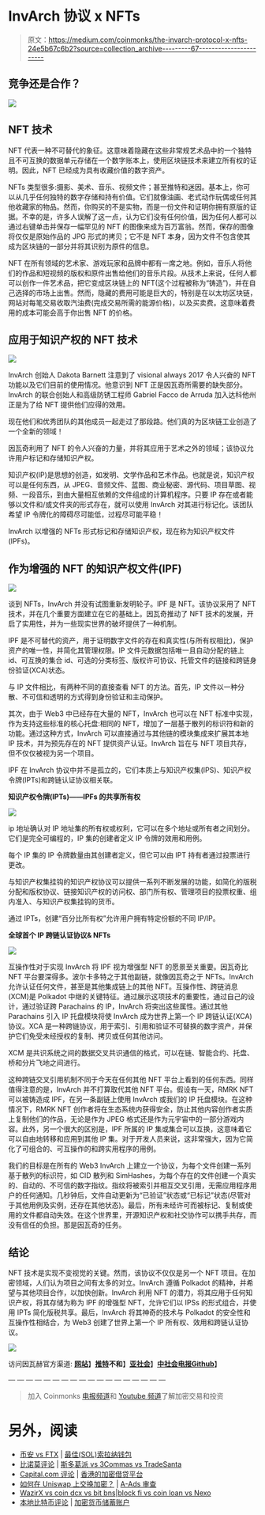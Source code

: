 # InvArch 协议 x NFTs

> 原文：<https://medium.com/coinmonks/the-invarch-protocol-x-nfts-24e5b67c6b2?source=collection_archive---------67----------------------->

## 竞争还是合作？

![](img/8ff0cfcc0a403e6d7e2ed209bbc75ad2.png)

## **NFT 技术**

NFT 代表一种不可替代的象征。这意味着隐藏在这些非常规艺术品中的一个独特且不可互换的数据单元存储在一个数字账本上，使用区块链技术来建立所有权的证明。因此，NFT 已经成为具有收藏价值的数字资产。

NFTs 类型很多:摄影、美术、音乐、视频文件；甚至推特和迷因。基本上，你可以从几乎任何独特的数字存储和持有价值。它们就像油画、老式动作玩偶或任何其他收藏家的物品。然而，你购买的不是实物，而是一份文件和证明你拥有原版的证据。不幸的是，许多人误解了这一点，认为它们没有任何价值，因为任何人都可以通过右键单击并保存一幅罕见的 NFT 的图像来成为百万富翁。然而，保存的图像将仅仅是原始作品的 JPG 形式的拷贝；它不是 NFT 本身，因为文件不包含使其成为区块链的一部分并将其识别为原件的信息。

NFT 在所有领域的艺术家、游戏玩家和品牌中都有一席之地。例如，音乐人将他们的作品和短视频的版权和原件出售给他们的音乐片段。从技术上来说，任何人都可以创作一件艺术品，把它变成区块链上的 NFT(这个过程被称为“铸造”)，并在自己选择的市场上出售。然而，隐藏的费用可能是巨大的，特别是在以太坊区块链，网站对每笔交易收取汽油费(完成交易所需的能源价格)，以及买卖费。这意味着费用的成本可能会高于你出售 NFT 的价格。

## 应用于知识产权的 NFT 技术

![](img/c61fc42c4a500f184f226c76e2e10557.png)

InvArch 创始人 Dakota Barnett 注意到了 visional always 2017 令人兴奋的 NFT 功能以及它们目前的使用情况。他意识到 NFT 正是因瓦奇所需要的缺失部分。InvArch 的联合创始人和高级防锈工程师 Gabriel Facco de Arruda 加入达科他州正是为了给 NFT 提供他们应得的效用。

现在他们和优秀团队的其他成员一起走过了那段路。他们真的为区块链工业创造了一个全新的领域！

因瓦奇利用了 NFT 的令人兴奋的力量，并将其应用于艺术之外的领域；该协议允许用户标记和存储知识产权。

知识产权(IP)是思想的创造，如发明、文学作品和艺术作品。也就是说，知识产权可以是任何东西，从 JPEG、音频文件、蓝图、商业秘密、源代码、项目草图、视频、一段音乐，到由大量相互依赖的文件组成的计算机程序。只要 IP 存在或者能够以文件和/或文件夹的形式存在，就可以使用 InvArch 对其进行标记化。该团队希望 IP 令牌化的障碍尽可能低，过程尽可能平稳！

InvArch 以增强的 NFTs 形式标记和存储知识产权，现在称为知识产权文件(IPFs)。

## 作为增强的 NFT 的知识产权文件(IPF)

![](img/c3e8d0352ba079309a33b22826eee2c2.png)

谈到 NFTs，InvArch 并没有试图重新发明轮子。IPF 是 NFT。该协议采用了 NFT 技术，并在几个重要方面建立在它的基础上。因瓦奇推动了 NFT 技术的发展，开启了实用性，并为一些现实世界的破坏提供了一种机制。

IPF 是不可替代的资产，用于证明数字文件的存在和真实性(与所有权相比)，保护资产的唯一性，并简化其管理权限。IP 文件元数据包括唯一且自动分配的链上 id、可互换的集合 id、可选的分类标签、版权许可协议、托管文件的链接和跨链身份验证(XCA)状态。

与 IP 文件相比，有两种不同的直接查看 NFT 的方法。首先，IP 文件以一种分散、不可信和透明的方式得到身份验证和主动保护。

其次，由于 Web3 中已经存在大量的 NFT，InvArch 也可以在 NFT 标准中实现，作为支持这些标准的核心托盘:相同的 NFT，增加了一层基于散列的标识符和新的功能。通过这种方式，InvArch 可以直接通过与其他链的模块集成来扩展其本地 IP 技术，并为预先存在的 NFT 提供资产认证。InvArch 旨在与 NFT 项目共存，但不仅仅被视为另一个项目。

IPF 在 InvArch 协议中并不是孤立的，它们本质上与知识产权集(IPS)、知识产权令牌(IPTs)和跨链认证协议相关联。

**知识产权令牌(IPTs)——IPFs 的共享所有权**

![](img/703dada84793f01675dedc683bb892f9.png)

ip 地址确认对 IP 地址集的所有权或权利，它可以在多个地址或所有者之间划分。它们是完全可编程的，IP 集的创建者定义 IP 令牌的效用和用例。

每个 IP 集的 IP 令牌数量由其创建者定义，但它可以由 IPT 持有者通过投票进行更改。

与知识产权集挂钩的知识产权协议可以提供一系列不断发展的功能，如简化的版税分配和版权协议、链接知识产权的访问权、部门所有权、管理项目的投票权重、组内准入、与知识产权集挂钩的货币。

通过 IPTs，创建“百分比所有权”允许用户拥有特定份额的不同 IP/IP。

**全球首个 IP 跨链认证协议& NFTs**

![](img/370177297bb958df07f4464e25f9bf09.png)

互操作性对于实现 InvArch 将 IPF 视为增强型 NFT 的愿景至关重要。因瓦奇比 NFT 平台要深得多。波尔卡多特之于其他副链，就像因瓦奇之于 NFTs。InvArch 允许认证任何文件，甚至是其他集成链上的其他 NFT。互操作性、跨链消息(XCM)是 Polkadot 中继的关键特征。通过展示这项技术的重要性，通过自己的设计，通过验证跨 Parachains 的 IP，InvArch 将突出这些属性。通过其他 Parachains 引入 IP 托盘模块将使 InvArch 成为世界上第一个 IP 跨链认证(XCA)协议。XCA 是一种跨链协议，用于索引、引用和验证不可替换的数字资产，并保护它们免受未经授权的复制、拷贝或任何其他访问。

XCM 是共识系统之间的数据交叉共识通信的格式，可以在链、智能合约、托盘、桥和分片飞地之间进行。

这种跨链交叉引用机制不同于今天在任何其他 NFT 平台上看到的任何东西。同样值得注意的是，InvArch 并不打算取代其他 NFT 平台。假设有一天，RMRK NFT 可以被铸造成 IPF，在另一条副链上使用 InvArch 或我们的 IP 托盘模块。在这种情况下，RMRK NFT 创作者将在生态系统内获得安全，防止其他内容创作者实质上复制他们的作品，无论是作为 JPEG 格式还是作为元宇宙中的一部分游戏内容。此外，另一个很大的区别是，IPF 所属的 IP 集或集合可以互换，这意味着它可以自由地转移和应用到其他 IP 集。对于开发人员来说，这非常强大，因为它简化了可组合的、可互操作的和跨实用程序的用例。

我们的目标是在所有的 Web3 InvArch 上建立一个协议，为每个文件创建一系列基于散列的标识符，如 CID 散列和 SimHashes，为每个存在的文件创建一个真实的、自动的、不可信的数字指纹。指纹将被索引并相互交叉引用，无需应用程序用户的任何通知。几秒钟后，文件自动更新为“已验证”状态或“已标记”状态(尽管对于其他用例及实例，还存在其他状态)。最后，所有未经许可而被标记、复制或使用的文件都自动失效。在这个世界里，开源知识产权和社交协作可以携手共存，而没有信任的负担。那是因瓦奇的任务。

## 结论

NFT 技术是实现不变视觉的关键。然而，该协议不仅仅是另一个 NFT 项目。在加密领域，人们认为项目之间有太多的对立。InvArch 遵循 Polkadot 的精神，并希望与其他项目合作，以加快创新。InvArch 利用 NFT 的潜力，将其应用于任何知识产权，将其存储为称为 IPF 的增强型 NFT，允许它们以 IPSs 的形式组合，并使用 IPTs 简化版税共享。最后，InvArch 将其神奇的技术与 Polkadot 的安全性和互操作性相结合，为 Web3 创建了世界上第一个 IP 所有权、效用和跨链认证协议。

![](img/419342f3e00377402480bee43f82f8c7.png)

访问因瓦赫官方渠道:
[**网站**](https://invarch.network/)】[**推特**](https://twitter.com/InvArchNetwork)**不和**】[**亚社会**](https://app.subsocial.network/5857)】[**中社会**](https://invarch.medium.com/)[**电报**](https://t.me/InvArch)[**Github**](https://github.com/Invarch)】

— — — — — — — — — — — — — — — — — —

> 加入 Coinmonks [电报频道](https://t.me/coincodecap)和 [Youtube 频道](https://www.youtube.com/c/coinmonks/videos)了解加密交易和投资

# 另外，阅读

*   [币安 vs FTX](https://coincodecap.com/binance-vs-ftx) | [最佳(SOL)索拉纳钱包](https://coincodecap.com/solana-wallets)
*   [比诺莫评论](https://coincodecap.com/binomo-review) | [斯多葛派 vs 3Commas vs TradeSanta](https://coincodecap.com/stoic-vs-3commas-vs-tradesanta)
*   [Capital.com 评论](https://coincodecap.com/capital-com-review) | [香港的加密借贷平台](https://coincodecap.com/crypto-lending-hong-kong)
*   [如何在 Uniswap 上交换加密？](https://coincodecap.com/swap-crypto-on-uniswap) | [A-Ads 审查](https://coincodecap.com/a-ads-review)
*   [WazirX vs coin dcx vs bit bns](/coinmonks/wazirx-vs-coindcx-vs-bitbns-149f4f19a2f1)|[block fi vs coin loan vs Nexo](/coinmonks/blockfi-vs-coinloan-vs-nexo-cb624635230d)
*   [本地比特币评论](/coinmonks/localbitcoins-review-6cc001c6ed56) | [加密货币储蓄账户](https://coincodecap.com/cryptocurrency-savings-accounts)